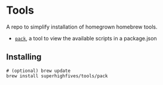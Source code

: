# Tools

A repo to simplify installation of homegrown homebrew tools.

- [`pack`](https://github.com/superhighfives/pack), a tool to view the available scripts in a package.json

## Installing

```
# (optional) brew update
brew install superhighfives/tools/pack
```